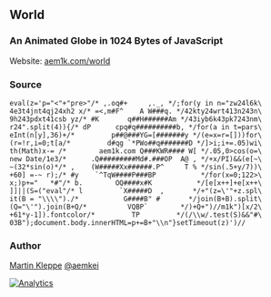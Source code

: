## World 

### An Animated Globe in 1024 Bytes of JavaScript

Website: [aem1k.com/world](http://aem1k.com/world)

### Source

```
eval(z='p="<"+"pre>"/* ,.oq#+     ,._, */;for(y in n="zw24l6k\
4e3t4jnt4qj24xh2 x/* =<,m#F^    A W###q. */42kty24wrt413n243n\
9h243pdxt41csb yz/* #K       q##H######Am */43iyb6k43pk7243nm\
r24".split(4)){/* dP      cpq#q##########b, */for(a in t=pars\
eInt(n[y],36)+/*         p##@###YG=[#######y */(e=x=r=[]))for\
(r=!r,i=0;t[a/*         d#qg `*PWo##q#######D */]>i;i+=.05)wi\
th(Math)x-= /*        aem1k.com Q###KWR#### W[ */.05,0>cos(o=\
new Date/1e3/*      .Q#########Md#.###OP  A@ , */+x/PI)&&(e[~\
~(32*sin(o)*/* ,    (W#####Xx######.P^     T % */sin(.5+y/7))\
+60] =-~ r);/* #y    `^TqW####P###BP           */for(x=0;122>\
x;)p+="   *#"/* b.        OQ####x#K           */[e[x++]+e[x++\
]]||(S=("eval"/* l         `X#####D  ,       */+"(z=\'"+z.spl\
it(B = "\\\\")./*           G####B" #       */join(B+B).split\
(Q="\'").join(B+Q/*          VQBP`        */)+Q+")//m1k")[x/2\
+61*y-1]).fontcolor/*         TP         */(/\\w/.test(S)&&"#\
03B");document.body.innerHTML=p+=B+"\\n"}setTimeout(z)')//
```

### Author

[Martin Kleppe](http://aem1k.com) [@aemkei](http://twitter.com/aemkei)


[![Analytics](https://ga-beacon.appspot.com/UA-57649-14/aemkei/world)](https://github.com/igrigorik/ga-beacon)
